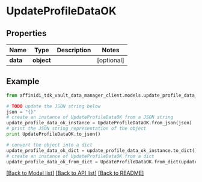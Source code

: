 # UpdateProfileDataOK

## Properties

| Name     | Type       | Description | Notes      |
| -------- | ---------- | ----------- | ---------- |
| **data** | **object** |             | [optional] |

## Example

```python
from affinidi_tdk_vault_data_manager_client.models.update_profile_data_ok import UpdateProfileDataOK

# TODO update the JSON string below
json = "{}"
# create an instance of UpdateProfileDataOK from a JSON string
update_profile_data_ok_instance = UpdateProfileDataOK.from_json(json)
# print the JSON string representation of the object
print UpdateProfileDataOK.to_json()

# convert the object into a dict
update_profile_data_ok_dict = update_profile_data_ok_instance.to_dict()
# create an instance of UpdateProfileDataOK from a dict
update_profile_data_ok_from_dict = UpdateProfileDataOK.from_dict(update_profile_data_ok_dict)
```

[[Back to Model list]](../README.md#documentation-for-models) [[Back to API list]](../README.md#documentation-for-api-endpoints) [[Back to README]](../README.md)
